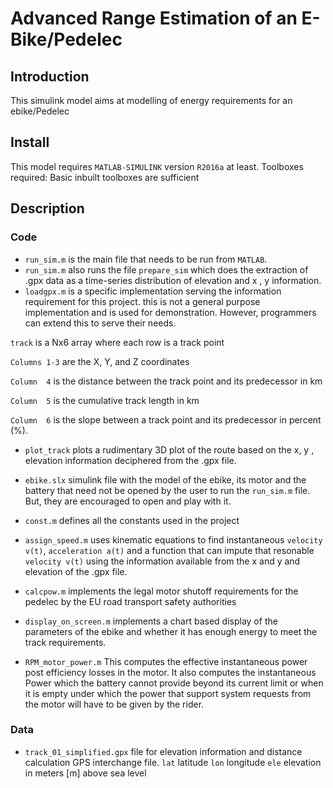 # Advanced Range Estimation of an E-Bike/Pedelec
## Introduction
This simulink model aims at modelling of energy requirements for an ebike/Pedelec

## Install

This model requires `MATLAB-SIMULINK` version `R2016a` at least.
Toolboxes required: Basic inbuilt toolboxes are sufficient

## Description
  
### Code
 - `run_sim.m` is the main file that needs to be run from `MATLAB`.
 - `run_sim.m` also runs the file `prepare_sim` which does the extraction of .gpx data as a time-series distribution of elevation and x , y  information.
 - `loadgpx.m` is a specific implementation serving the information requirement for this project. this is not a general purpose implementation and is used for demonstration. However, programmers can extend this to serve their needs.
 
 `track` is a Nx6 array where each row is a track point
 
 `Columns 1-3` are the X, Y, and Z coordinates
 
 `Column  4` is the distance between the track point and its predecessor in km
 
 `Column  5` is the cumulative track length in km
 
 `Column  6` is the slope between a track point and its predecessor in percent (%).
 
 - `plot_track` plots a rudimentary 3D plot of the route based on the x, y , elevation information deciphered from the .gpx file.
 
 - `ebike.slx` simulink file with the model of the ebike, its motor and the battery that need not be opened by the user to run the `run_sim.m` file. But, they are encouraged to open and play with it.
 
 - `const.m` defines all the constants used in the project
 
 - `assign_speed.m` uses kinematic equations to find instantaneous `velocity v(t)`, `acceleration a(t)` and a function that can 
impute that resonable `velocity v(t)` using the information available from the x and y and elevation of the .gpx file. 

 - `calcpow.m` implements the legal motor shutoff requirements for the pedelec by the EU road transport safety authorities

 - `display_on_screen.m` implements a chart based display of the parameters of the ebike and whether it has enough energy to meet the track requirements. 

 - `RPM_motor_power.m` This computes the effective instantaneous power post efficiency losses in the motor. It also computes the instantaneous Power which the battery cannot provide beyond its current limit or when it is empty under which the power that support system requests from the motor will have to be given by the rider.

### Data
 - `track_01_simplified.gpx` file for elevation information and distance calculation
 GPS interchange file.
 `lat` latitude
 `lon` longitude
 `ele` elevation in meters [m] above sea level
